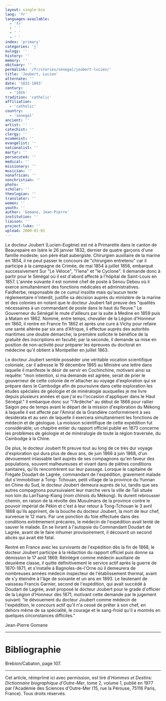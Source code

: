 ```yaml
---
layout: single-bio
lang: 'fr'
languages-available:
  - 'fr'
  - ' '
  - ' '
  - ' '
index: 'primary'
categories: 'j'
eulogy: ''
history: ''
memory: ''
obituary: ''
permalink: '/fr/stories/senegal/joubert-lucien/'
title: 'Joubert, Lucien'
alternate: ''
date: '1832-1893'
century:
  - '19th'
tradition: 'catholic'
affiliation:
  - 'catholic'
country:
  - 'senegal'
ancient: ''
artist: ''
catechist: ''
clergy: ''
ecumenist: ''
evangelist: ''
nationalist: ''
martyr: ''
persecuted: ''
medical: ''
missionary: ''
musician: ''
nonafrican: ''
nonchristian: ''
photo: ''
scholar: ''
theologian: ''
translator: ''
women: ''
youth: ''
author: 'Gomane, Jean-Pierre'
institution: ''
liaison: ''
project-luke: ''
upload: 2000-01-01
---
```



Le docteur Joubert (Lucien-Eugène) est né à Primarette dans le canton de Beaurepaire en Isère le 26 janvier 1832, dernier de quatre garçons d'une famille modeste; son père était aubergiste. Chirurgien auxiliaire de la marine en 1854, il ne peut passer le concours de "chirurgien entretenu" car il participe à la campagne de Crimée, de mai 1854 à juillet 1856, embarqué successivement Sur "Le Véloce", "l'Iena" et "le Cyclone". Il demande donc à partir pour le Sénégal où il est d'abord affecté à l'hôpital de Saint-Louis en 1857. L'année suivante il est nommé chef de poste à Senou Debou où il exerce simultanément des fonctions médicales et administratives. Faidherbe, responsable de ce cumul insolite mais qu'aucun texte réglementaire n'interdit, justifie sa décision auprès du ministère de la marine et des colonies en notant que le docteur Joubert fait preuve des "qualités nécessaires à un commandant de poste dans le haut du fleuve." Le Gouverneur du Sénégal le mute d'ailleurs par la suite à Medine en 1859 puis à Matam en 1862. Nommé, entre temps, chevalier de la Légion d'Honneur en 1860, il rentre en France fin 1862 et après une cure à Vichy pour refaire une santé altérée par six ans d'Afrique, il effectue auprès des autorités maritimes une double démarche; la première sollicite le bénéfice de la gratuité des inscriptions en faculté; par la seconde, il demande sa mise en position de non-activité pour préparer les épreuves du doctorat en médecine qu'il obtient à Montpellier en juillet 1863.

Le docteur Joubert semble posséder une véritable vocation scientifique coloniale, car il adresse le 19 décembre 1865 au Ministre une lettre dans laquelle il manifeste le désir de servir en Cochinchine, motivant ainsi sa requête: "mon intention, si ma demande est agréée, serait de prier le gouverneur de cette colonie de m'attacher au voyage d'exploration qui se prépare dans le Cambodge afin de poursuivre dans cette exploration les études spéciales de géologie et de minéralogie auxquelles je me livre depuis plusieurs années et que j'ai eu l'occasion d'appliquer dans le Haut Sénégal." Il embarque donc sur "l'Ardèche" au début de 1866 pour rallier Saigon peu de temps avant le départ de la mission d'exploration du Mékong à laquelle il est affecté par l'Amiral de la Grandière conformément à ses desiderata et au sein de laquelle il exercera simultanément les fonctions de médecin et de géologue. La moisson scientifique de cette expédition fut considérable; un chapitre entier du rapport officiel publié en 1873 concerne les problèmes de géologie et de minéralogie de toute la région traversée, du Cambodge à la Chine.

De plus, le docteur Joubert fit preuve tout au long de ce très dur voyage d'exploration qui dura plus de deux ans, de juin 1866 à juin 1868, d'un dévouement inlassable tant auprès de ses compagnons qu'en faveur des populations, souvent malheureuses et vivant dans de piètres conditions sanitaires, qu'ils rencontrèrent sur leur passage. Lorsque le capitaine de Frégate Doudart de Lagrée, commandant de l'expédition, gravement malade dut s'immobiliser à Tong- Tchouan, petit village de la province du Yunnan en Chine du Sud, le docteur Joubert demeura auprès de lui, tandis que ses autres compagnons poursuivaient leur marche vers la ville de Tali située non loin du LanTsang-Kiang (nom chinois du Mékong). Ils durent rebrousser chemin, en raison de la révolte des Musulmans de la province contre le pouvoir impérial de Pékin et c'est à leur retour à Tong-Tchouan le 3 avril 1868 qu'ils apprirent, de la bouche du docteur Joubert, la mort de leur chef, survenue le 12 mars. Par une ponction du foie effectuée dans des conditions extrêmement précaires, le médecin de l'expédition avait tenté de sauver le malade. En se livrant à l'autopsie du Commandant Doudart de Lagrée, avant de le faire inhumer provisoirement, il découvrit un second abcès qui avait été fatal.

Rentré en France avec les survivants de l'expédition dès la fin de 1868, le docteur Joubert participe à la rédaction du rapport officiel puis donne sa démission le 17 août 1869. Réintégré comme médecin auxiliaire de deuxième classe, il quitte définitivement le service actif après la guerre de 1870-1871, et s'installe à Bagnoles-de-l'Orne où il demeurera de nombreuses années médecin inspecteur de l'établissement thermal, avant de s'y éteindre à l'âge de soixante et un ans en 1893. Le lieutenant de vaisseau Francis Garnier, second de l'expédition, qui avait succédé à Doudart de Lagrée, avait proposé le docteur Joubert pour le grade d'officier de la Légion d'Honneur dès 1871, motivant cette demande par le jugement suivant: "le dévouement du docteur Joubert comme médecin de l'expédition, le concours actif qu'il n'a cessé de prêter à son chef, en dehors même de sa spécialité, le courage et le sang-froid qu'il a montrés en quelques circonstances difficiles."

Jean-Pierre Gomane

---

# Bibliographie

Brebion/Cabaton, page 107.

---

Cet article, réimprîmé ici avec permission, est tiré d'*Hommes et Destins: Dictionnaire biographique d'Outre-Mer*, tome 2, volume 1, publié en 1977 par l'Académie des Sciences d'Outre-Mer (15, rue la Pérouse, 75116 Paris, France). Tous droits réservés.